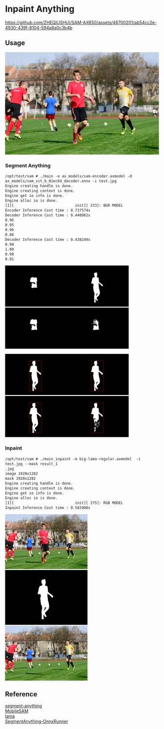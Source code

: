 # Inpaint Anything

https://github.com/ZHEQIUSHUI/SAM-AX650/assets/46700201/ab54cc2e-4930-439f-8104-594a8a0c3b4b


## Usage

![](test.jpg)

### Segment Anything
```
/opt/test/sam # ./main -e ax_models/sam-encoder.axmodel -d ax_models/sam_vit_b_01ec64_decoder.onnx -i test.jpg
Engine creating handle is done.
Engine creating context is done.
Engine get io info is done.
Engine alloc io is done.
[I][                            init][ 233]: BGR MODEL
Encoder Inference Cost time : 0.737574s
Decoder Inference Cost time : 0.448962s
0.96
0.95
0.96
0.86
Decoder Inference Cost time : 0.438249s
0.98
1.00
0.98
0.91
```
<img src="results/result_0.jpg" height="135" /><img src="results/result_1.jpg" height="135" /><img src="results/result_2.jpg" height="135" /><img src="results/result_3.jpg" height="135" />

<img src="results/rect_result_0.jpg" height="135" /><img src="results/rect_result_1.jpg" height="135" /><img src="results/rect_result_2.jpg" height="135" /><img src="results/rect_result_3.jpg" height="135" />


### Inpaint
```
/opt/test/sam # ./main_inpaint -m big-lama-regular.axmodel  -i test.jpg --mask result_1
.jpg
image 1920x1282
mask 1920x1282
Engine creating handle is done.
Engine creating context is done.
Engine get io info is done.
Engine alloc io is done.
[I][                            init][ 275]: RGB MODEL
Inpaint Inference Cost time : 0.582908s
```
<img src="test.jpg"  height="180"/><img src="results/result_1.jpg" height="180" /><img src="results/inpainted.jpg" height="180" />

## Reference
[segment-anything](https://github.com/facebookresearch/segment-anything)\
[MobileSAM](https://github.com/ChaoningZhang/MobileSAM)\
[lama](https://github.com/advimman/lama)\
[SegmentAnything-OnnxRunner](https://github.com/OroChippw/SegmentAnything-OnnxRunner)